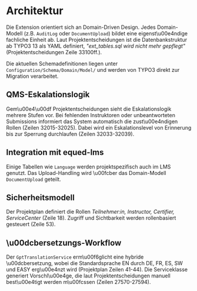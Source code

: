 # Architektur

Die Extension orientiert sich an Domain-Driven Design. Jedes Domain-Modell (z.B. `AuditLog` oder `DocumentUpload`) bildet eine eigenst\u00e4ndige fachliche Einheit ab. Laut Projektentscheidungen ist die Datenbankstruktur ab TYPO3 13 als YAML definiert, *"ext_tables.sql wird nicht mehr gepflegt"* (Projektentscheidungen Zeile 33100ff.).

Die aktuellen Schemadefinitionen liegen unter `Configuration/Schema/Domain/Model/` und werden von TYPO3 direkt zur Migration verarbeitet.
## QMS-Eskalationslogik

Gem\u00e4\u00df Projektentscheidungen sieht die Eskalationslogik mehrere Stufen vor. Bei fehlenden Instruktoren oder unbeantworteten Submissions informiert das System automatisch die zust\u00e4ndigen Rollen (Zeilen 32015-32025). Dabei wird ein Eskalationslevel von Erinnerung bis zur Sperrung durchlaufen (Zeilen 32033-32039).

## Integration mit equed-lms

Einige Tabellen wie `Language` werden projektspezifisch auch im LMS genutzt. Das Upload-Handling wird \u00fcber das Domain-Modell `DocumentUpload` geteilt.

## Sicherheitsmodell

Der Projektplan definiert die Rollen *Teilnehmer:in, Instructor, Certifier, ServiceCenter* (Zeile 18). Zugriff und Sichtbarkeit werden rollenbasiert gesteuert (Zeile 53).

## \u00dcbersetzungs-Workflow

Der `GptTranslationService` erm\u00f6glicht eine hybride \u00dcbersetzung, wobei die Standardsprache EN durch DE, FR, ES, SW und EASY erg\u00e4nzt wird (Projektplan Zeilen 41-44). Die Serviceklasse generiert Vorschl\u00e4ge, die laut Projektentscheidungen manuell best\u00e4tigt werden m\u00fcssen (Zeilen 27570-27594).
